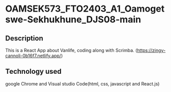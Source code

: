 # OAMSEK573_FTO2403_A1_Oamogetswe-Sekhukhune_DJS08-main
## Description
This is a React App about Vanlife, coding along with Scrimba.
(https://zingy-cannoli-0b16f7.netlify.app/)
## Technology used
google Chrome and Visual studio Code(html, css, javascript and React.js) 
 
